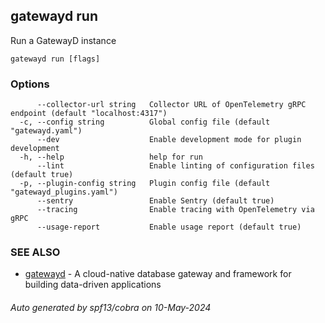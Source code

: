 ## gatewayd run

Run a GatewayD instance

```
gatewayd run [flags]
```

### Options

```
      --collector-url string   Collector URL of OpenTelemetry gRPC endpoint (default "localhost:4317")
  -c, --config string          Global config file (default "gatewayd.yaml")
      --dev                    Enable development mode for plugin development
  -h, --help                   help for run
      --lint                   Enable linting of configuration files (default true)
  -p, --plugin-config string   Plugin config file (default "gatewayd_plugins.yaml")
      --sentry                 Enable Sentry (default true)
      --tracing                Enable tracing with OpenTelemetry via gRPC
      --usage-report           Enable usage report (default true)
```

### SEE ALSO

* [gatewayd](gatewayd.md)	 - A cloud-native database gateway and framework for building data-driven applications

###### Auto generated by spf13/cobra on 10-May-2024
